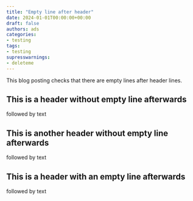 ```yaml
---
title: "Empty line after header"
date: 2024-01-01T00:00:00+00:00
draft: false
authors: ads
categories:
- testing
tags:
- testing
supresswarnings:
- deleteme
---
```


This blog posting checks that there are empty lines after header lines.

## This is a header without empty line afterwards
followed by text

## This is another header without empty line afterwards
followed by text

## This is a header with an empty line afterwards

followed by text
